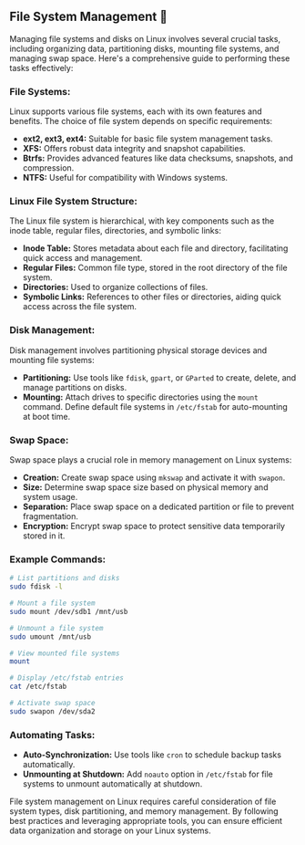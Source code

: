 ## File System Management 📁

Managing file systems and disks on Linux involves several crucial tasks, including organizing data, partitioning disks, mounting file systems, and managing swap space. Here's a comprehensive guide to performing these tasks effectively:

### File Systems:

Linux supports various file systems, each with its own features and benefits. The choice of file system depends on specific requirements:

- **ext2, ext3, ext4:** Suitable for basic file system management tasks.
- **XFS:** Offers robust data integrity and snapshot capabilities.
- **Btrfs:** Provides advanced features like data checksums, snapshots, and compression.
- **NTFS:** Useful for compatibility with Windows systems.

### Linux File System Structure:

The Linux file system is hierarchical, with key components such as the inode table, regular files, directories, and symbolic links:

- **Inode Table:** Stores metadata about each file and directory, facilitating quick access and management.
- **Regular Files:** Common file type, stored in the root directory of the file system.
- **Directories:** Used to organize collections of files.
- **Symbolic Links:** References to other files or directories, aiding quick access across the file system.

### Disk Management:

Disk management involves partitioning physical storage devices and mounting file systems:

- **Partitioning:** Use tools like `fdisk`, `gpart`, or `GParted` to create, delete, and manage partitions on disks.
- **Mounting:** Attach drives to specific directories using the `mount` command. Define default file systems in `/etc/fstab` for auto-mounting at boot time.

### Swap Space:

Swap space plays a crucial role in memory management on Linux systems:

- **Creation:** Create swap space using `mkswap` and activate it with `swapon`.
- **Size:** Determine swap space size based on physical memory and system usage.
- **Separation:** Place swap space on a dedicated partition or file to prevent fragmentation.
- **Encryption:** Encrypt swap space to protect sensitive data temporarily stored in it.

### Example Commands:

```bash
# List partitions and disks
sudo fdisk -l

# Mount a file system
sudo mount /dev/sdb1 /mnt/usb

# Unmount a file system
sudo umount /mnt/usb

# View mounted file systems
mount

# Display /etc/fstab entries
cat /etc/fstab

# Activate swap space
sudo swapon /dev/sda2
```

### Automating Tasks:

- **Auto-Synchronization:** Use tools like `cron` to schedule backup tasks automatically.
- **Unmounting at Shutdown:** Add `noauto` option in `/etc/fstab` for file systems to unmount automatically at shutdown.

File system management on Linux requires careful consideration of file system types, disk partitioning, and memory management. By following best practices and leveraging appropriate tools, you can ensure efficient data organization and storage on your Linux systems.
